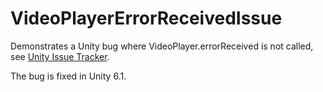 # VideoPlayerErrorReceivedIssue

Demonstrates a Unity bug where VideoPlayer.errorReceived is not called, see [Unity Issue Tracker](https://issuetracker.unity3d.com/issues/videoplayer-received-error-is-not-thrown-when-calling-videoplayer-dot-errorreceived).

The bug is fixed in Unity 6.1.
